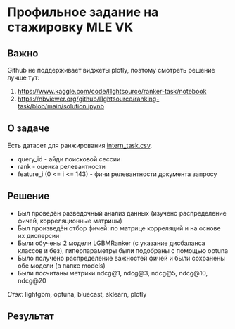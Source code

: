 # Профильное задание на стажировку MLE VK

## Важно

Github не поддерживает виджеты plotly, поэтому смотреть решение лучше тут:

1. https://www.kaggle.com/code/l1ghtsource/ranker-task/notebook
2. https://nbviewer.org/github/l1ghtsource/ranking-task/blob/main/solution.ipynb

## О задаче

Есть датасет для ранжирования [intern_task.csv](https://drive.google.com/file/d/1viFKqtYTtTiP9_EdBXVpCmWbNmxDiXWG/view).

- query_id - айди поисковой сессии
- rank - оценка релевантности
- feature_i (0 <= i <= 143) - фичи релевантности документа запросу

## Решение

- Был проведён разведочный анализ данных (изучено распределение фичей, корреляционные матрицы)
- Был произведён отбор фичей: по матрице корреляций и на основе их дисперсии
- Были обучены 2 модели LGBMRanker (с указание дисбаланса классов и без), гиперпараметры были подобраны с помощью optuna
- Было получено распределение важностей фичей и были сохранены обе модели (в папке models)
- Были посчитаны метрики ndcg@1, ndcg@3, ndcg@5, ndcg@10, ndcg@20

*Стэк*: lightgbm, optuna, bluecast, sklearn, plotly
 
## Результат
